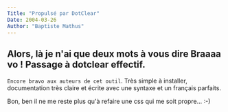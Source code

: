 ```yaml
---
Title: "Propulsé par DotClear"
Date: 2004-03-26
Author: "Baptiste Mathus"
---
```


Alors, là je n'ai que deux mots à vous dire Braaaa vo ! Passage à dotclear effectif.
----------------

`Encore bravo aux auteurs de cet outil`. Très simple à installer,
documentation très claire et écrite avec une syntaxe et un français
parfaits.

Bon, ben il ne me reste plus qu'à refaire une css qui me soit propre...
:-)


